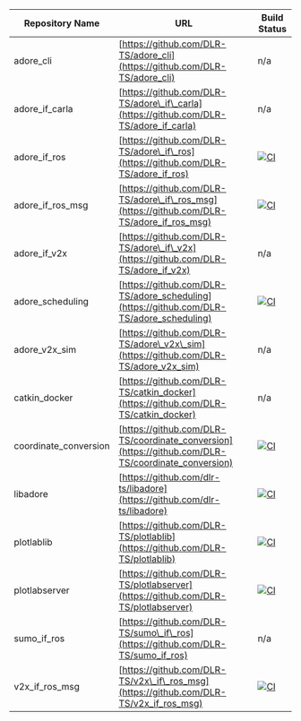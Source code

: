 | Repository Name | URL | Build Status |
| --- | --- | --- |
| adore_cli | [https://github.com/DLR-TS/adore_cli](https://github.com/DLR-TS/adore_cli) | n/a |
| adore\_if\_carla | [https://github.com/DLR-TS/adore\_if\_carla](https://github.com/DLR-TS/adore_if_carla) | n/a |
| adore\_if\_ros | [https://github.com/DLR-TS/adore\_if\_ros](https://github.com/DLR-TS/adore_if_ros) | [![CI](https://github.com/DLR-TS/adore_if_ros/actions/workflows/ci.yaml/badge.svg)](https://github.com/DLR-TS/adore_if_ros/actions/workflows/ci.yaml) |
| adore\_if\_ros_msg | [https://github.com/DLR-TS/adore\_if\_ros_msg](https://github.com/DLR-TS/adore_if_ros_msg) | [![CI](https://github.com/DLR-TS/adore_if_ros_msg/actions/workflows/ci.yaml/badge.svg)](https://github.com/DLR-TS/adore_if_ros_msg/actions/workflows/ci.yaml) |
| adore\_if\_v2x | [https://github.com/DLR-TS/adore\_if\_v2x](https://github.com/DLR-TS/adore_if_v2x) | n/a |
| adore_scheduling | [https://github.com/DLR-TS/adore_scheduling](https://github.com/DLR-TS/adore_scheduling) | [![CI](https://github.com/DLR-TS/adore_scheduling/actions/workflows/ci.yaml/badge.svg)](https://github.com/DLR-TS/adore_scheduling/actions/workflows/ci.yaml) |
| adore\_v2x\_sim | [https://github.com/DLR-TS/adore\_v2x\_sim](https://github.com/DLR-TS/adore_v2x_sim) | n/a |
| catkin_docker | [https://github.com/DLR-TS/catkin_docker](https://github.com/DLR-TS/catkin_docker) | n/a |
| coordinate_conversion | [https://github.com/DLR-TS/coordinate_conversion](https://github.com/DLR-TS/coordinate_conversion) | [![CI](https://github.com/DLR-TS/coordinate_conversion/actions/workflows/ci.yaml/badge.svg)](https://github.com/DLR-TS/adore_if_ros_msg/actions/workflows/ci.yaml) |
| libadore | [https://github.com/dlr-ts/libadore](https://github.com/dlr-ts/libadore) | [![CI](https://github.com/DLR-TS/libadore/actions/workflows/ci.yaml/badge.svg)](https://github.com/DLR-TS/libadore/actions/workflows/ci.yaml) |
| plotlablib | [https://github.com/DLR-TS/plotlablib](https://github.com/DLR-TS/plotlablib) | [![CI](https://github.com/DLR-TS/plotlablib/actions/workflows/ci.yaml/badge.svg)](https://github.com/DLR-TS/plotlablib/actions/workflows/ci.yaml) |
| plotlabserver | [https://github.com/DLR-TS/plotlabserver](https://github.com/DLR-TS/plotlabserver) | [![CI](https://github.com/DLR-TS/plotlabserver/actions/workflows/ci.yaml/badge.svg)](https://github.com/DLR-TS/plotlabserver/actions/workflows/ci.yaml) |
| sumo\_if\_ros | [https://github.com/DLR-TS/sumo\_if\_ros](https://github.com/DLR-TS/sumo_if_ros) | n/a |
| v2x\_if\_ros_msg | [https://github.com/DLR-TS/v2x\_if\_ros_msg](https://github.com/DLR-TS/v2x_if_ros_msg) | [![CI](https://github.com/DLR-TS/v2x_if_ros_msg/actions/workflows/ci.yaml/badge.svg)](https://github.com/DLR-TS/v2x_if_ros_msg/actions/workflows/ci.yaml) |
